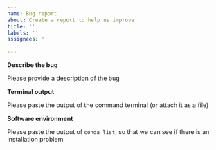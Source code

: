 ```yaml
---
name: Bug report
about: Create a report to help us improve
title: ''
labels: ''
assignees: ''

---
```


**Describe the bug**

Please provide a description of the bug

**Terminal output**

Please paste the output of the command terminal (or attach it as a file)

**Software environment**

Please paste the output of `conda list`, so that we can see if there is an installation problem
